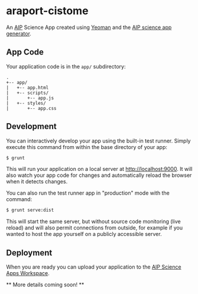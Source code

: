 # araport-cistome

An [AIP](http://www.araport.org) Science App created using [Yeoman](http://yeoman.io)
and the [AIP science app generator](https://www.npmjs.org/package/generator-aip-science-app).

## App Code

Your application code is in the `app/` subdirectory:

```
.
+-- app/
|   +-- app.html
|   +-- scripts/
|       +-- app.js
|   +-- styles/
|       +-- app.css

```

## Development

You can interactively develop your app using the built-in test runner. Simply
execute this command from within the base directory of your app:

```bash
$ grunt
```

This will run your application on a local server at
[http://localhost:9000](http://localhost:9000). It will also watch your
app code for changes and automatically reload the browser when it detects
changes.

You can also run the test runner app in "production" mode with the command:

```bash
$ grunt serve:dist
```

This will start the same server, but without source code monitoring (live reload)
and will also permit connections from outside, for example if you wanted to host
the app yourself on a publicly accessible server.

## Deployment

When you are ready you can upload your application to the
[AIP Science Apps Workspace](http://www.araport.org/apps).

** More details coming soon! **
